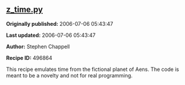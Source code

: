 ## [z_time.py](https://code.activestate.com/recipes/496864-z_timepy)

**Originally published:** 2006-07-06 05:43:47

**Last updated:** 2006-07-06 05:43:47

**Author:** Stephen Chappell

**Recipe ID:** 496864

This recipe emulates time from the fictional planet of Aens.
The code is meant to be a novelty and not for real programming.

